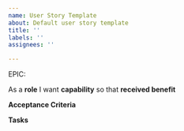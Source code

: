 ```yaml
---
name: User Story Template
about: Default user story template
title: ''
labels: ''
assignees: ''

---
```


EPIC: <epic>

As a **role** I want **capability** so that **received benefit**

**Acceptance Criteria**


**Tasks**
